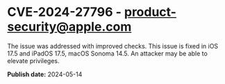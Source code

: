 # CVE-2024-27796 - product-security@apple.com

The issue was addressed with improved checks. This issue is fixed in iOS 17.5 and iPadOS 17.5, macOS Sonoma 14.5. An attacker may be able to elevate privileges.

**Publish date:** 2024-05-14
